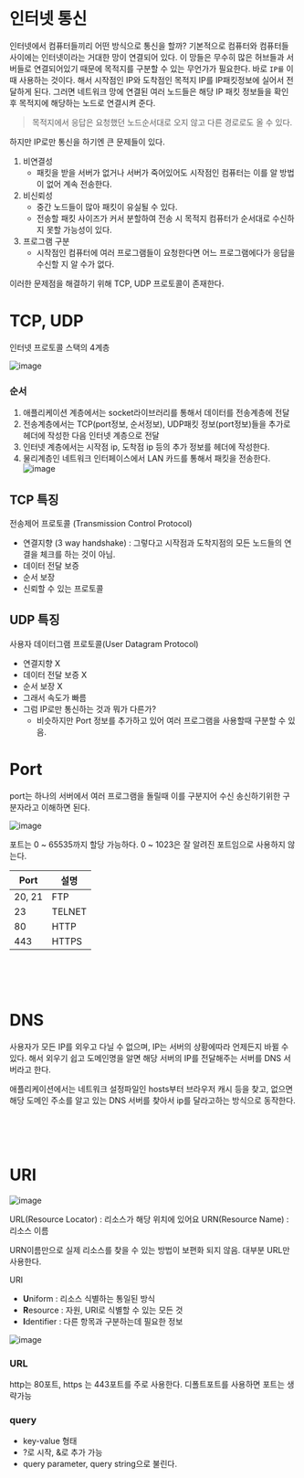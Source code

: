 # 인터넷 통신
인터넷에서 컴퓨터들끼리 어떤 방식으로 통신을 할까?
기본적으로 컴퓨터와 컴퓨터들 사이에는 인터넷이라는 거대한 망이 연결되어 있다.
이 망들은 무수히 많은 허브들과 서버들로 연결되어있기 때문에 목적지를 구분할 수 있는 무언가가 필요한다. 바로 `IP를` 이때 사용하는 것이다. 
해서 시작점인 IP와 도착점인 목적지 IP를 IP패킷정보에 실어서 전달하게 된다. 그러면 네트워크 망에 연결된 여러 노드들은 해당 IP 패킷 정보들을 확인 후 목적지에 해당하는 노드로 연결시켜 준다. 

> 목적지에서 응답은 요청했던 노드순서대로 오지 않고 다른 경로로도 올 수 있다.

하지만 IP로만 통신을 하기엔 큰 문제들이 있다.
1. 비연결성
   - 패킷을 받을 서버가 없거나 서버가 죽어있어도 시작점인 컴퓨터는 이를 알 방법이 없어 계속 전송한다.
2. 비신뢰성
   - 중간 노드들이 많아 패킷이 유실될 수 있다.
   - 전송할 패킷 사이즈가 커서 분할하여 전송 시 목적지 컴퓨터가 순서대로 수신하지 못할 가능성이 있다.
3. 프로그램 구분
   - 시작점인 컴퓨터에 여러 프로그램들이 요청한다면 어느 프로그램에다가 응답을 수신할 지 알 수가 없다.

이러한 문제점을 해결하기 위해 TCP, UDP 프로토콜이 존재한다.

# TCP, UDP

인터넷 프로토콜 스택의 4계층

![image](https://user-images.githubusercontent.com/39672033/144777869-f872a8d9-782d-43c9-8d7d-c0fde57155fd.png)


### 순서

1. 애플리케이션 계층에서는 socket라이브러리를 통해서 데이터를 전송계층에 전달
2. 전송계층에서는 TCP(port정보, 순서정보), UDP패킷 정보(port정보)들을 추가로 헤더에 작성한 다음 인터넷 계층으로 전달
3. 인터넷 계층에서는 시작점 ip, 도착점 ip 등의 추가 정보를 헤더에 작성한다.
4. 물리계층인 네트워크 인터페이스에서 LAN 카드를 통해서 패킷을 전송한다.
   ![image](https://user-images.githubusercontent.com/39672033/144777938-8db9cbcf-f2d4-4fa1-98b4-e72ae0b63298.png)


## TCP 특징

전송제어 프로토콜 (Transmission Control Protocol)

- 연결지향 (3 way handshake) : 그렇다고 시작점과 도착지점의 모든 노드들의 연결을 체크를 하는 것이 아님.
- 데이터 전달 보증
- 순서 보장
- 신뢰할 수 있는 프로토콜

## UDP 특징

사용자 데이터그램 프로토콜(User Datagram Protocol)

- 연결지향 X
- 데이터 전달 보증 X
- 순서 보장 X
- 그래서 속도가 빠름 
- 그럼 IP로만 통신하는 것과 뭐가 다른가? 
  - 비슷하지만 Port 정보를 추가하고 있어 여러 프로그램을 사용할때 구분할 수 있음.


# Port
port는 하나의 서버에서 여러 프로그램을 돌릴때 이를 구분지어 수신 송신하기위한 구분자라고 이해하면 된다.

![image](https://user-images.githubusercontent.com/39672033/144779173-9a59d698-20f5-415e-aae2-a75c8ffd6711.png)


포트는 0 ~ 65535까지 할당 가능하다.
0 ~ 1023은 잘 알려진 포트임으로 사용하지 않는다.


|Port|설명|
|-----|-----|
|20, 21|FTP|
|23|TELNET|
|80|HTTP|
|443|HTTPS|

<br><br><br>

# DNS
사용자가 모든 IP를 외우고 다닐 수 없으며, IP는 서버의 상황에따라 언제든지 바뀔 수 있다. 해서 외우기 쉽고 도메인명을 알면 해당 서버의 IP를 전달해주는 서버를 DNS 서버라고 한다.

애플리케이션에서는 네트워크 설정파일인 hosts부터 브라우저 캐시 등을 찾고, 없으면 해당 도메인 주소를 알고 있는 DNS 서버를 찾아서 ip를 달라고하는 방식으로 동작한다.

<br><br><br>

# URI

![image](https://user-images.githubusercontent.com/39672033/144820752-f1003620-d08b-4b8d-b029-b9ce4306235b.png)

URL(Resource Locator) : 리소스가 해당 위치에 있어요
URN(Resource Name) : 리소스 이름

URN이름만으로 실제 리소스를 찾을 수 있는 방법이 보편화 되지 않음. 
대부분 URL만 사용한다. 

URI
- **U**niform : 리소스 식별하는 통일된 방식
- **R**esource : 자원, URI로 식별할 수 있는 모든 것
- **I**dentifier : 다른 항목과 구분하는데 필요한 정보

![image](https://user-images.githubusercontent.com/39672033/144821162-73113f8c-cd50-4098-85c6-a832d0316039.png)

### URL

http는 80포트, https 는 443포트를 주로 사용한다. 디폴트포트를 사용하면 포트는 생략가능


### query
- key-value 형태
- ?로 시작, &로 추가 가능
- query parameter, query string으로 불린다. 
